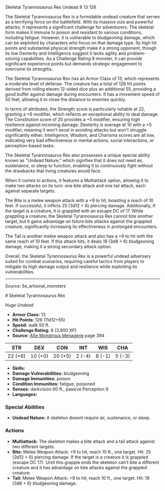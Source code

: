 <MonsterName/>Skeletal Tyrannosaurus Rex</MonsterName>
<CreatureType/>Undead</CreatureType>
<CR/>8</CR>
<AC/>13</AC>
<HP/>126</HP>
<summary>The Skeletal Tyrannosaurus Rex is a formidable undead creature that serves as a terrifying force on the battlefield. With its massive size and powerful attacks, it represents a significant challenge for adventurers. The skeletal form makes it immune to poison and resistant to various conditions, including fatigue. However, it is vulnerable to bludgeoning damage, which can be exploited by characters who focus on that damage type. Its high hit points and substantial physical strength make it a strong opponent, though its low Dexterity and Intelligence suggest it lacks agility and problem-solving capabilities. As a Challenge Rating 8 monster, it can provide significant experience points but demands strategic engagement to overcome its strengths.</summary>

<detail>

The Skeletal Tyrannosaurus Rex has an Armor Class of 13, which represents a moderate level of defense. The creature has a total of 126 hit points derived from rolling eleven 12-sided dice plus an additional 55, providing a good buffer against damage during encounters. It has a movement speed of 50 feet, allowing it to close the distance to enemies quickly. 

In terms of attributes, the Strength score is particularly notable at 22, granting a +6 modifier, which reflects an exceptional ability to deal damage. The Constitution score of 20 provides a +5 modifier, ensuring high resilience against incoming damage. Dexterity is average at 10 with a +0 modifier, meaning it won’t excel in avoiding attacks but won't struggle significantly either. Intelligence, Wisdom, and Charisma scores are all low, indicating very bad effectiveness in mental actions, social interactions, or perception-based tasks.

The Skeletal Tyrannosaurus Rex also possesses a unique special ability known as "Undead Nature," which signifies that it does not need air, sustenance, or sleep to function, enabling it to continuously fight without the drawbacks that living creatures would face.

When it comes to actions, it features a Multiattack option, allowing it to make two attacks on its turn: one bite attack and one tail attack, each against separate targets. 

The Bite is a melee weapon attack with a +9 to hit, boasting a reach of 10 feet. If successful, it inflicts 25 (3d12 + 6) piercing damage. Additionally, if the target is a creature, it is grappled with an escape DC of 17. While grappling a creature, the Skeletal Tyrannosaurus Rex cannot bite another target, but it gains advantage on future bite attacks against the grappled creature, significantly increasing its effectiveness in prolonged encounters.

The Tail is another melee weapon attack and also has a +9 to hit with the same reach of 10 feet. If this attack hits, it deals 19 (3d8 + 6) bludgeoning damage, making it a strong secondary attack option.

Overall, the Skeletal Tyrannosaurus Rex is a powerful undead adversary suited for combat scenarios, requiring careful tactics from players to mitigate its high damage output and resilience while exploiting its vulnerabilities.</detail>



---

Source: 5e_artisinal_monsters

<statblock>
# Skeletal Tyrannosaurus Rex

*Huge* *Undead*

- **Armor Class:** 13
- **Hit Points:** 126 (11d12+55)
- **Speed:** walk 50 ft.
- **Challenge Rating:** 8 (3,900 XP)
- **Source:** [A5e Monstrous Menagerie](https://enpublishingrpg.com/products/level-up-monstrous-menagerie-a5e) page 394

| STR | DEX | CON | INT | WIS | CHA |
| --- | --- | --- | --- | --- | --- |
| 22 (+6) | 10 (+0) | 20 (+5) | 2 (-4) | 8 (-1) | 5 (-3) |

- **Skills:** 
- **Damage Vulnerabilities:** bludgeoning
- **Damage Immunities:** poison
- **Condition Immunities:** fatigue, poisoned
- **Senses:** darkvision 60 ft., passive Perception 9
- **Languages:** 

### Special Abilities

- **Undead Nature:** A skeleton doesnt require air, sustenance, or sleep.

### Actions

- **Multiattack:** The skeleton makes a bite attack and a tail attack against two different targets.
- **Bite:** Melee Weapon Attack: +9 to hit, reach 10 ft., one target. Hit: 25 (3d12 + 6) piercing damage. If the target is a creature  it is grappled (escape DC 17). Until this grapple ends  the skeleton can't bite a different creature and it has advantage on bite attacks against the grappled creature.
- **Tail:** Melee Weapon Attack: +9 to hit, reach 10 ft., one target. Hit: 19 (3d8 + 6) bludgeoning damage.


</statblock>


